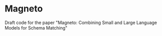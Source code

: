 # Magneto
Draft code for the paper "Magneto: Combining Small and Large Language Models for Schema Matching"